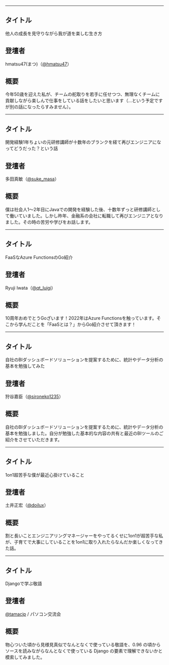 ***

## タイトル

他人の成長を見守りながら我が道を楽しむ生き方

## 登壇者

hmatsu47(まつ)（[@hmatsu47](https://twitter.com/hmatsu47)）

## 概要

今年50歳を迎えた私が、チームの舵取りを若手に任せつつ、無理なくチームに貢献しながら楽しんで仕事をしている話をしたいと思います（…という予定ですが別の話になったらすみません）。

*** 

## タイトル

開発経験1年ちょいの元研修講師が十数年のブランクを経て再びエンジニアになってどうだった？という話

## 登壇者

多田真敏（[@suke_masa](https://twitter.com/suke_masa)）

## 概要

僕は社会人1〜2年目にJavaでの開発を経験した後、十数年ずっと研修講師として働いていました。しかし昨年、金融系の会社に転職して再びエンジニアとなりました。その時の苦労や学びをお話します。

***

## タイトル

FaaSなAzure FunctionsのGo紹介

## 登壇者

Ryuji Iwata（[@qt_luigi](https://twitter.com/qt_luigi)）

## 概要

10周年おめでとうGoざいます！2022年はAzure Functionsを触っています。そこから学んだことを「FaaSとは？」からGo紹介させて頂きます！

***
## タイトル

自社のBIダッシュボードソリューションを提案するために、統計やデータ分析の基本を勉強してみた

## 登壇者

狩谷嘉臣（[@sironeko1235](https://twitter.com/sironeko1235)）

## 概要

自社のBIダッシュボードソリューションを提案するために、統計やデータ分析の基本を勉強しました。自分が勉強した基本的な内容の共有と最近のBIツールのご紹介をさせていただきます。

***

## タイトル

1on1超苦手な僕が最近心掛けていること

## 登壇者

土井正宏（[@doilux](https://twitter.com/doilux)）

## 概要

割と長いことエンジニアリングマネージャーをやってるくせに1on1が超苦手な私が、子育てで大事にしていることを1on1に取り入れたらなんだか楽しくなってきた話。

***

## タイトル

Djangoで学ぶ敬語

## 登壇者

[@tamacjp](https://twitter.com/tamacjp) / パソコン交流会

## 概要

物心ついた頃から見様見真似でなんとなくで使っている敬語を、0.96 の頃からソースを読みながらなんとなくで使っている Django の要素で理解できないかと模索してみました。

